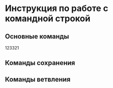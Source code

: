 # Инструкция по работе с командной строкой

## Основные команды

123321

## Команды сохранения

## Команды ветвления

